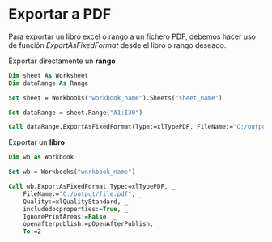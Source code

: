 # Exportar a PDF

Para exportar un libro excel o rango a un fichero PDF, debemos hacer uso de función *ExportAsFixedFormat* desde el libro o rango deseado.

Exportar directamente un **rango**

```vb
Dim sheet As Worksheet
Dim dataRange As Range

Set sheet = Workbooks("workbook_name").Sheets("sheet_name")

Set dataRange = sheet.Range("A1:I30")

Call dataRange.ExportAsFixedFormat(Type:=xlTypePDF, FileName:="C:/output/file.pdf")
```

Exportar un **libro**

```vb
Dim wb as Workbook

Set wb = Workbooks("workbook_name")

Call wb.ExportAsFixedFormat Type:=xlTypePDF, _
    FileName:="C:/output/file.pdf", _
    Quality:=xlQualityStandard, _
    includedocproperties:=True, _
    IgnorePrintAreas:=False, _
    openafterpublish:=pOpenAfterPublish, _
    To:=2
```
